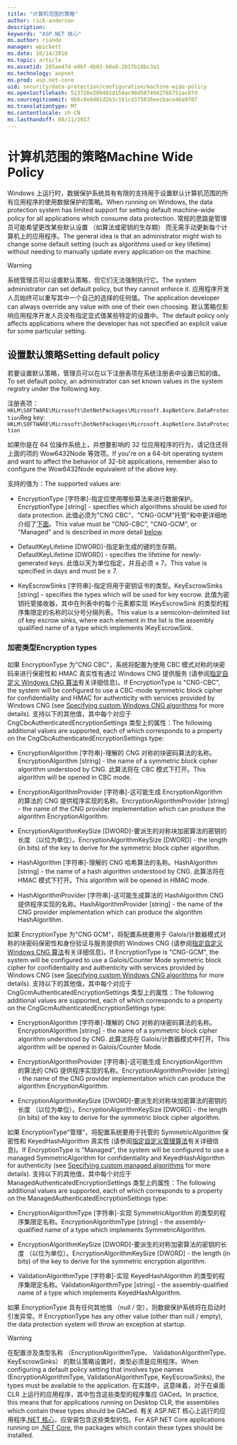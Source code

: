 ```yaml
---
title: "计算机范围的策略"
author: rick-anderson
description: 
keywords: "ASP.NET 核心"
ms.author: riande
manager: wpickett
ms.date: 10/14/2016
ms.topic: article
ms.assetid: 285ae47d-e0bf-4b03-b0a8-2b1fb18bc3a1
ms.technology: aspnet
ms.prod: asp.net-core
uid: security/data-protection/configuration/machine-wide-policy
ms.openlocfilehash: 513726e209401d158ac98d5874942765751ac07d
ms.sourcegitcommit: 0b6c8e6d81d2b3c161cd375036eecbace46a9707
ms.translationtype: MT
ms.contentlocale: zh-CN
ms.lasthandoff: 08/11/2017
---
```

# <a name="machine-wide-policy"></a><span data-ttu-id="00523-103">计算机范围的策略</span><span class="sxs-lookup"><span data-stu-id="00523-103">Machine Wide Policy</span></span>

<a name=data-protection-configuration-machinewidepolicy></a>

<span data-ttu-id="00523-104">Windows 上运行时，数据保护系统具有有限的支持用于设置默认计算机范围的所有应用程序的使用数据保护的策略。</span><span class="sxs-lookup"><span data-stu-id="00523-104">When running on Windows, the data protection system has limited support for setting default machine-wide policy for all applications which consume data protection.</span></span> <span data-ttu-id="00523-105">常规的思路是管理员可能希望更改某些默认设置 （如算法或密钥的生存期） 而无需手动更新每个计算机上的应用程序。</span><span class="sxs-lookup"><span data-stu-id="00523-105">The general idea is that an administrator might wish to change some default setting (such as algorithms used or key lifetime) without needing to manually update every application on the machine.</span></span>

>[!WARNING]
> <span data-ttu-id="00523-106">系统管理员可以设置默认策略，但它们无法强制执行它。</span><span class="sxs-lookup"><span data-stu-id="00523-106">The system administrator can set default policy, but they cannot enforce it.</span></span> <span data-ttu-id="00523-107">应用程序开发人员始终可以重写其中一个自己的选择的任何值。</span><span class="sxs-lookup"><span data-stu-id="00523-107">The application developer can always override any value with one of their own choosing.</span></span> <span data-ttu-id="00523-108">默认策略仅影响应用程序开发人员没有指定显式值某些特定的设置中。</span><span class="sxs-lookup"><span data-stu-id="00523-108">The default policy only affects applications where the developer has not specified an explicit value for some particular setting.</span></span>

## <a name="setting-default-policy"></a><span data-ttu-id="00523-109">设置默认策略</span><span class="sxs-lookup"><span data-stu-id="00523-109">Setting default policy</span></span>

<span data-ttu-id="00523-110">若要设置默认策略，管理员可以在以下注册表项在系统注册表中设置已知的值。</span><span class="sxs-lookup"><span data-stu-id="00523-110">To set default policy, an administrator can set known values in the system registry under the following key.</span></span>

<span data-ttu-id="00523-111">注册表项：`HKLM\SOFTWARE\Microsoft\DotNetPackages\Microsoft.AspNetCore.DataProtection`</span><span class="sxs-lookup"><span data-stu-id="00523-111">Reg key: `HKLM\SOFTWARE\Microsoft\DotNetPackages\Microsoft.AspNetCore.DataProtection`</span></span>

<span data-ttu-id="00523-112">如果你是在 64 位操作系统上，并想要影响的 32 位应用程序的行为，请记住还将上面的项的 Wow6432Node 等效项。</span><span class="sxs-lookup"><span data-stu-id="00523-112">If you're on a 64-bit operating system and want to affect the behavior of 32-bit applications, remember also to configure the Wow6432Node equivalent of the above key.</span></span>

<span data-ttu-id="00523-113">支持的值为：</span><span class="sxs-lookup"><span data-stu-id="00523-113">The supported values are:</span></span>

* <span data-ttu-id="00523-114">EncryptionType [字符串]-指定应使用哪些算法来进行数据保护。</span><span class="sxs-lookup"><span data-stu-id="00523-114">EncryptionType [string] - specifies which algorithms should be used for data protection.</span></span> <span data-ttu-id="00523-115">此值必须为"CNG CBC"、"CNG-GCM"托管"和中更详细地介绍了[下面](#data-protection-encryption-types)。</span><span class="sxs-lookup"><span data-stu-id="00523-115">This value must be "CNG-CBC", "CNG-GCM", or "Managed" and is described in more detail [below](#data-protection-encryption-types).</span></span>

* <span data-ttu-id="00523-116">DefaultKeyLifetime [DWORD]-指定新生成的键的生存期。</span><span class="sxs-lookup"><span data-stu-id="00523-116">DefaultKeyLifetime [DWORD] - specifies the lifetime for newly-generated keys.</span></span> <span data-ttu-id="00523-117">此值以天为单位指定，并且必须 ≥ 7。</span><span class="sxs-lookup"><span data-stu-id="00523-117">This value is specified in days and must be ≥ 7.</span></span>

* <span data-ttu-id="00523-118">KeyEscrowSinks [字符串]-指定将用于密钥证书的类型。</span><span class="sxs-lookup"><span data-stu-id="00523-118">KeyEscrowSinks [string] - specifies the types which will be used for key escrow.</span></span> <span data-ttu-id="00523-119">此值为密钥托管接收器，其中在列表中的每个元素都实现 IKeyEscrowSink 的类型的程序集限定的名称的以分号分隔列表。</span><span class="sxs-lookup"><span data-stu-id="00523-119">This value is a semicolon-delimited list of key escrow sinks, where each element in the list is the assembly qualified name of a type which implements IKeyEscrowSink.</span></span>

<a name=data-protection-encryption-types></a>

### <a name="encryption-types"></a><span data-ttu-id="00523-120">加密类型</span><span class="sxs-lookup"><span data-stu-id="00523-120">Encryption types</span></span>

<span data-ttu-id="00523-121">如果 EncryptionType 为"CNG CBC"，系统将配置为使用 CBC 模式对称的块密码来进行保密性和 HMAC 真实性有通过 Windows CNG 提供服务 (请参阅[指定自定义 Windows CNG 算法](overview.md#data-protection-changing-algorithms-cng)有关详细信息)。</span><span class="sxs-lookup"><span data-stu-id="00523-121">If EncryptionType is "CNG-CBC", the system will be configured to use a CBC-mode symmetric block cipher for confidentiality and HMAC for authenticity with services provided by Windows CNG (see [Specifying custom Windows CNG algorithms](overview.md#data-protection-changing-algorithms-cng) for more details).</span></span> <span data-ttu-id="00523-122">支持以下的其他值，其中每个对应于 CngCbcAuthenticatedEncryptionSettings 类型上的属性：</span><span class="sxs-lookup"><span data-stu-id="00523-122">The following additional values are supported, each of which corresponds to a property on the CngCbcAuthenticatedEncryptionSettings type:</span></span>

* <span data-ttu-id="00523-123">EncryptionAlgorithm [字符串]-理解的 CNG 对称的块密码算法的名称。</span><span class="sxs-lookup"><span data-stu-id="00523-123">EncryptionAlgorithm [string] - the name of a symmetric block cipher algorithm understood by CNG.</span></span> <span data-ttu-id="00523-124">此算法将在 CBC 模式下打开。</span><span class="sxs-lookup"><span data-stu-id="00523-124">This algorithm will be opened in CBC mode.</span></span>

* <span data-ttu-id="00523-125">EncryptionAlgorithmProvider [字符串]-这可能生成 EncryptionAlgorithm 的算法的 CNG 提供程序实现的名称。</span><span class="sxs-lookup"><span data-stu-id="00523-125">EncryptionAlgorithmProvider [string] - the name of the CNG provider implementation which can produce the algorithm EncryptionAlgorithm.</span></span>

* <span data-ttu-id="00523-126">EncryptionAlgorithmKeySize [DWORD]-要派生的对称块加密算法的密钥的长度 （以位为单位）。</span><span class="sxs-lookup"><span data-stu-id="00523-126">EncryptionAlgorithmKeySize [DWORD] - the length (in bits) of the key to derive for the symmetric block cipher algorithm.</span></span>

* <span data-ttu-id="00523-127">HashAlgorithm [字符串]-理解的 CNG 哈希算法的名称。</span><span class="sxs-lookup"><span data-stu-id="00523-127">HashAlgorithm [string] - the name of a hash algorithm understood by CNG.</span></span> <span data-ttu-id="00523-128">此算法将在 HMAC 模式下打开。</span><span class="sxs-lookup"><span data-stu-id="00523-128">This algorithm will be opened in HMAC mode.</span></span>

* <span data-ttu-id="00523-129">HashAlgorithmProvider [字符串]-这可能生成算法的 HashAlgorithm CNG 提供程序实现的名称。</span><span class="sxs-lookup"><span data-stu-id="00523-129">HashAlgorithmProvider [string] - the name of the CNG provider implementation which can produce the algorithm HashAlgorithm.</span></span>

<span data-ttu-id="00523-130">如果 EncryptionType 为"CNG GCM"，将配置系统要用于 Galois/计数器模式对称的块密码保密性和身份验证与服务提供的 Windows CNG (请参阅[指定自定义 Windows CNG 算法](overview.md#data-protection-changing-algorithms-cng)有关详细信息)。</span><span class="sxs-lookup"><span data-stu-id="00523-130">If EncryptionType is "CNG-GCM", the system will be configured to use a Galois/Counter Mode symmetric block cipher for confidentiality and authenticity with services provided by Windows CNG (see [Specifying custom Windows CNG algorithms](overview.md#data-protection-changing-algorithms-cng) for more details).</span></span> <span data-ttu-id="00523-131">支持以下的其他值，其中每个对应于 CngGcmAuthenticatedEncryptionSettings 类型上的属性：</span><span class="sxs-lookup"><span data-stu-id="00523-131">The following additional values are supported, each of which corresponds to a property on the CngGcmAuthenticatedEncryptionSettings type:</span></span>

* <span data-ttu-id="00523-132">EncryptionAlgorithm [字符串]-理解的 CNG 对称的块密码算法的名称。</span><span class="sxs-lookup"><span data-stu-id="00523-132">EncryptionAlgorithm [string] - the name of a symmetric block cipher algorithm understood by CNG.</span></span> <span data-ttu-id="00523-133">此算法将在 Galois/计数器模式中打开。</span><span class="sxs-lookup"><span data-stu-id="00523-133">This algorithm will be opened in Galois/Counter Mode.</span></span>

* <span data-ttu-id="00523-134">EncryptionAlgorithmProvider [字符串]-这可能生成 EncryptionAlgorithm 的算法的 CNG 提供程序实现的名称。</span><span class="sxs-lookup"><span data-stu-id="00523-134">EncryptionAlgorithmProvider [string] - the name of the CNG provider implementation which can produce the algorithm EncryptionAlgorithm.</span></span>

* <span data-ttu-id="00523-135">EncryptionAlgorithmKeySize [DWORD]-要派生的对称块加密算法的密钥的长度 （以位为单位）。</span><span class="sxs-lookup"><span data-stu-id="00523-135">EncryptionAlgorithmKeySize [DWORD] - the length (in bits) of the key to derive for the symmetric block cipher algorithm.</span></span>

<span data-ttu-id="00523-136">如果 EncryptionType"管理"，将配置系统要用于托管的 SymmetricAlgorithm 保密性和 KeyedHashAlgorithm 真实性 (请参阅[指定自定义管理算法](overview.md#data-protection-changing-algorithms-custom-managed)有关详细信息)。</span><span class="sxs-lookup"><span data-stu-id="00523-136">If EncryptionType is "Managed", the system will be configured to use a managed SymmetricAlgorithm for confidentiality and KeyedHashAlgorithm for authenticity (see [Specifying custom managed algorithms](overview.md#data-protection-changing-algorithms-custom-managed) for more details).</span></span> <span data-ttu-id="00523-137">支持以下的其他值，其中每个对应于 ManagedAuthenticatedEncryptionSettings 类型上的属性：</span><span class="sxs-lookup"><span data-stu-id="00523-137">The following additional values are supported, each of which corresponds to a property on the ManagedAuthenticatedEncryptionSettings type:</span></span>

* <span data-ttu-id="00523-138">EncryptionAlgorithmType [字符串]-实现 SymmetricAlgorithm 的类型的程序集限定名称。</span><span class="sxs-lookup"><span data-stu-id="00523-138">EncryptionAlgorithmType [string] - the assembly-qualified name of a type which implements SymmetricAlgorithm.</span></span>

* <span data-ttu-id="00523-139">EncryptionAlgorithmKeySize [DWORD]-要派生的对称加密算法的密钥的长度 （以位为单位）。</span><span class="sxs-lookup"><span data-stu-id="00523-139">EncryptionAlgorithmKeySize [DWORD] - the length (in bits) of the key to derive for the symmetric encryption algorithm.</span></span>

* <span data-ttu-id="00523-140">ValidationAlgorithmType [字符串]-实现 KeyedHashAlgorithm 的类型的程序集限定名称。</span><span class="sxs-lookup"><span data-stu-id="00523-140">ValidationAlgorithmType [string] - the assembly-qualified name of a type which implements KeyedHashAlgorithm.</span></span>

<span data-ttu-id="00523-141">如果 EncryptionType 具有任何其他值 （null / 空），则数据保护系统将在启动时引发异常。</span><span class="sxs-lookup"><span data-stu-id="00523-141">If EncryptionType has any other value (other than null / empty), the data protection system will throw an exception at startup.</span></span>

>[!WARNING]
> <span data-ttu-id="00523-142">在配置涉及类型名称 （EncryptionAlgorithmType、 ValidationAlgorithmType、 KeyEscrowSinks） 的默认策略设置时，类型必须是应用程序。</span><span class="sxs-lookup"><span data-stu-id="00523-142">When configuring a default policy setting that involves type names (EncryptionAlgorithmType, ValidationAlgorithmType, KeyEscrowSinks), the types must be available to the application.</span></span> <span data-ttu-id="00523-143">在实践中，这意味着，对于在桌面 CLR 上运行的应用程序，其中包含这些类型的程序集应 GACed。</span><span class="sxs-lookup"><span data-stu-id="00523-143">In practice, this means that for applications running on Desktop CLR, the assemblies which contain these types should be GACed.</span></span> <span data-ttu-id="00523-144">有关 ASP.NET 核心上运行的应用程序[.NET 核心](https://microsoft.com/net/core)，应安装包含这些类型的包。</span><span class="sxs-lookup"><span data-stu-id="00523-144">For ASP.NET Core applications running on [.NET Core](https://microsoft.com/net/core), the packages which contain these types should be installed.</span></span>
